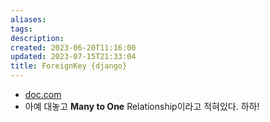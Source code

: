 ```yaml
---
aliases: 
tags: 
description:
created: 2023-06-20T11:16:00
updated: 2023-07-15T21:33:04
title: ForeignKey {django}
---
```

- [doc.com](https://docs.djangoproject.com/en/4.2/ref/models/fields/#django.db.models.ForeignKey)
- 아예 대놓고 **Many to One** Relationship이라고 적혀있다. 하하!
